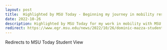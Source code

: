 ```yaml
---
layout: post
title:  Highlighted by MSU Today - Beginning my journey in mobility research
date: 2022-10-26
description: Highlighted by MSU Today for my work in mobility with MSU CANVAS
redirect: https://www.egr.msu.edu/news/2022/10/26/dominic-mazza-student-view-msu-mobility
---
```


Redirects to MSU Today Student View
